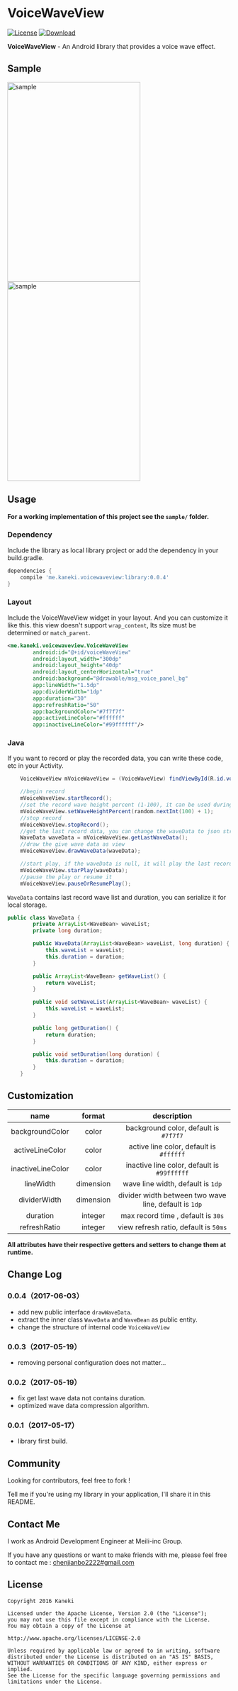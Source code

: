# VoiceWaveView

[![License](https://img.shields.io/badge/license-Apache%202-green.svg)](https://www.apache.org/licenses/LICENSE-2.0)
[![Download](https://api.bintray.com/packages/echohaha/maven/VoiceWaveView/images/download.svg) ](https://bintray.com/echohaha/maven/VoiceWaveView/_latestVersion)

**VoiceWaveView** - An Android library that provides a voice wave effect.

## Sample

<img src="http://i4.buimg.com/594670/436f0998cfeecbb6.gif" alt="sample" title="sample" width="300" height="450" />
<img src="http://i4.buimg.com/594670/fa9c4f90b46a4810.gif" alt="sample" title="sample" width="300" height="450" />

## Usage

**For a working implementation of this project see the `sample/` folder.**

### Dependency

Include the library as local library project or add the dependency in your build.gradle.

```groovy
dependencies {
    compile 'me.kaneki.voicewaveview:library:0.0.4'
}
```

### Layout

Include the VoiceWaveView widget in your layout. And you can customize it like this. this view doesn't support `wrap_content`, Its size must be determined or `match_parent`.  

```xml
<me.kaneki.voicewaveview.VoiceWaveView
        android:id="@+id/voiceWaveView"
        android:layout_width="300dp"
        android:layout_height="40dp"
        android:layout_centerHorizontal="true"
        android:background="@drawable/msg_voice_panel_bg"
        app:lineWidth="1.5dp"
        app:dividerWidth="1dp"
        app:duration="30"
        app:refreshRatio="50"
        app:backgroundColor="#7f7f7f"
        app:activeLineColor="#ffffff"
        app:inactiveLineColor="#99ffffff"/>         
```

### Java

If you want to record or play the recorded data, you can write these code, etc in your Activity.

```java
    VoiceWaveView mVoiceWaveView = (VoiceWaveView) findViewById(R.id.voiceWaveView);

    //begin record
    mVoiceWaveView.startRecord();
    //set the record wave height percent (1-100), it can be used during other thread
    mVoiceWaveView.setWaveHeightPercent(random.nextInt(100) + 1);
    //stop record
    mVoiceWaveView.stopRecord();
    //get the last record data, you can change the waveData to json string or other type to save it
    WaveData waveData = mVoiceWaveView.getLastWaveData();
    //draw the give wave data as view
    mVoiceWaveView.drawWaveData(waveData);

    //start play, if the waveData is null, it will play the last record data
    mVoiceWaveView.starPlay(waveData);
    //pause the play or resume it
    mVoiceWaveView.pauseOrResumePlay();

```
`WaveData` contains last record wave list and  duration, you can serialize it for local storage.

```java
public class WaveData {
        private ArrayList<WaveBean> waveList;
        private long duration;

        public WaveData(ArrayList<WaveBean> waveList, long duration) {
            this.waveList = waveList;
            this.duration = duration;
        }

        public ArrayList<WaveBean> getWaveList() {
            return waveList;
        }

        public void setWaveList(ArrayList<WaveBean> waveList) {
            this.waveList = waveList;
        }

        public long getDuration() {
            return duration;
        }

        public void setDuration(long duration) {
            this.duration = duration;
        }
    }

```

## Customization

|name|format|description|
|:---:|:---:|:---:|
| backgroundColor | color |background color, default is `#7f7f7`
| activeLineColor | color | active line color, default is `#ffffff`
| inactiveLineColor | color | inactive line color, default is `#99ffffff`
| lineWidth | dimension | wave line width, default is `1dp`
| dividerWidth | dimension | divider width between two wave line, default is `1dp`
| duration | integer | max record time , default is `30s`
| refreshRatio | integer | view refresh ratio, default is `50ms`



**All attributes have their respective getters and setters to change them at runtime.**

## Change Log
### 0.0.4（2017-06-03）
- add new public interface `drawWaveData`.
- extract the inner class `WaveData` and `WaveBean` as public entity.
- change the structure of internal code `VoiceWaveView`

### 0.0.3（2017-05-19）
- removing personal configuration does not matter...

### 0.0.2（2017-05-19）
- fix get last wave data not contains duration.
- optimized wave data compression algorithm.

### 0.0.1（2017-05-17）
- library first build.


## Community

Looking for contributors, feel free to fork !

Tell me if you're using my library in your application, I'll share it in this README.

## Contact Me

I work as Android Development Engineer at Meili-inc Group.

If you have any questions or want to make friends with me, please feel free to contact me : [chenjianbo2222#gmail.com](mailto:chenjianbo2222@gmail.com)


## License

    Copyright 2016 Kaneki

	Licensed under the Apache License, Version 2.0 (the "License");
	you may not use this file except in compliance with the License.
	You may obtain a copy of the License at

    http://www.apache.org/licenses/LICENSE-2.0

	Unless required by applicable law or agreed to in writing, software
	distributed under the License is distributed on an "AS IS" BASIS,
	WITHOUT WARRANTIES OR CONDITIONS OF ANY KIND, either express or implied.
	See the License for the specific language governing permissions and
	limitations under the License.
